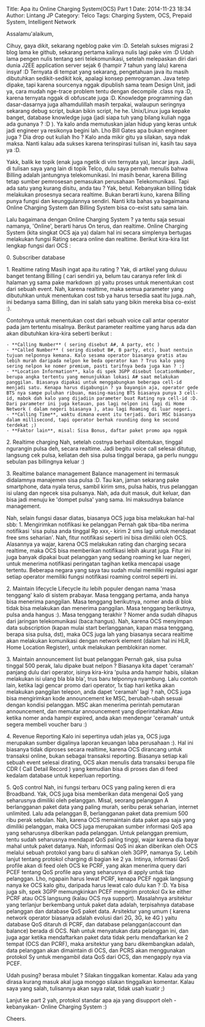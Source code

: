 Title: Apa itu Online Charging System(OCS) Part 1
Date: 2014-11-23 18:34
Author: Lintang JP
Category: Telco
Tags: Charging System, OCS, Prepaid System, Intelligent Network

Assalamu'alaikum,

Cihuy, gaya dikit, sekarang ngeblog pake vim :D. Setelah sukses migrasi 2 blog lama ke github, sekarang pertama kalinya nulis lagi pake vim :D
Udah lama pengen nulis tentang seri telekomunikasi, setelah melepaskan diri dari dunia J2EE application server sejak 6 (hampir 7 tahun yang lalu) karena insyaf :D
Ternyata di tempat yang sekarang, pengetahuan java itu masih dibutuhkan sedikit-sedikit kok, apalagi konsep pemrograman. Java tetep dipake, tapi karena sourcenya nggak dipublish sama team Design Unit, jadi ya, cara mudah nge-trace problem tentu dengan decompile .class nya :D, karena ternyata nggak di obfuscate juga :D. Knowledge programming dan dasar-dasarnya juga alhamdulillah masih terpakai, walaupun seringnya sekarang debug script, bukan bikin script, he he. Unix/Linux juga kepake banget, database knowledge juga (jadi siapa tuh yang bilang kuliah ngga ada gunanya ? :D ). Ya kalo anda memutuskan jalan hidup yang keras untuk jadi engineer ya resikonya begini lah. Lho Bill Gates apa bukan engineer juga ? Dia drop out kuliah lho ? Kalo anda mikir gitu ya silakan, saya ndak maksa. Nanti kalau ada sukses karena terinspirasi tulisan ini, kasih tau saya ya :D.

Yakk, balik ke topik (enak juga ngetik di vim ternyata ya), lancar jaya. Jadii, di tulisan saya yang lain di topik Telco, dulu saya pernah menulis bahwa Billing adalah jantungnya telekomunikasi. Ini masih benar, karena Billing tetap sumber pemrosesan pemasukan perusahaan Telekomunikasi. Tapi ada satu yang kurang disitu, anda tau ? Yak, betul. Kebanyakan billing tidak melakukan prosesnya secara realtime. Bukan berarti kuno, karena Billing punya fungsi dan keunggulannya sendiri. Nanti kita bahas ya bagaimana Online Charging System dan Billing System bisa co-exist satu sama lain.

Lalu bagaimana dengan Online Charging System ? ya tentu saja sesuai namanya, 'Online', berarti harus On terus, dan realtime. Online Charging System (kita singkat OCS aja ya) dalam hal ini secara simplenya bertugas melakukan fungsi Rating secara online dan realtime. Berikut kira-kira list lengkap fungsi dari OCS :

0\. Subscriber database


1\. Realtime rating
Masih ingat apa itu rating ? Yak, di artikel yang duluuu banget tentang Billing ( cari sendiri ya, belum tau caranya refer link di halaman yg sama pake markdown :p) yaitu proses untuk menentukan cost dari sebuah event. Nah, karena realtime, maka semua parameter yang dibutuhkan untuk menentukan cost tsb ya harus tersedia saat itu juga..nah, ini bedanya sama Billing, dan ini salah satu yang bikin mereka bisa co-exist :). 

Contohnya untuk menentukan cost dari sebuah voice call antar operator pada jam tertentu misalnya. Berikut parameter realtime yang harus ada dan akan dibutuhkan kira-kira seberti berikut :

```
- **Calling Number** ( sering disebut A#, A party, etc )
- **Called Number** ( sering disebut B#, B party, etc), buat nentuin tujuan nelponnya kemana. Kalo sesama operator biasanya gratis atau lebih murah daripada nelpon ke beda operator kan ? Trus kalo yang sering nelpon ke nomer premium, pasti tarifnya beda juga kan ? :)
- **Location Information**, kalo di spek 3GPP disebut locationNumber, berupa angka tertentu yang menunjukkan lokasi A# saat melakukan panggilan. Biasanya dipakai untuk menggabungkan beberapa cell-id menjadi satu. Kenapa harus digabungin ? ya bayangin aja, operator gede BTS nya sampe puluhan ribuan, masing-masing BTS biasanya punya 3 cell-id, mabok dah kalo yang dijadiin parameter buat Rating nya cell-id :D. Dari parameter ini juga ketauan, pas lagi nelpon ini lagi di Home Network ( dalam negeri biasanya ), atau lagi Roaming di luar negeri.
- **Calling Time**, waktu dimana event itu terjadi. Dari MSC biasanya dalam millisecond, tapi operator berhak rounding dong ke second terdekat ;)
- **Faktor lain**, misal: Sisa Bonus, daftar paket promo apa nggak 
```

2\. Realtime charging
Nah, setelah costnya berhasil ditentukan, tinggal ngurangin pulsa deh, secara realtime. Jadi begitu voice call selesai ditutup, langsung cek pulsa, keliatan deh sisa pulsa tinggal berapa, ga perlu nunggu sebulan pas billingnya keluar :) 

3\. Realtime balance management
Balance management ini termasuk didalamnya manajemen sisa pulsa :D. Tau kan, jaman sekarang pake smartphone, data nyala terus, sambil kirim sms, pulsa habis, trus pelanggan isi ulang dan ngecek sisa pulsanya. Nah, ada duit masuk, duit keluar, dan bisa jadi menuju ke 'dompet pulsa' yang sama. Ini maksudnya balance management.

Nah, selain fungsi dasar diatas, biasanya OCS juga bisa melakukan hal-hal sbb:
1\. Mengirimkan notifikasi ke pelanggan
Pernah gak tiba-tiba nerima notifikasi 'sisa pulsa anda tinggal Rp xxx,- kirim 2 sms lagi untuk mendapat free sms seharian'. Nah, fitur notifikasi seperti ini bisa dimiliki oleh OCS. Alasannya ya wajar, karena OCS melakukan rating dan charging secara realtime, maka OCS bisa memberikan notifikasi lebih akurat juga. Fitur ini juga banyak dipakai buat pelanggan yang sedang roaming ke luar negeri, untuk menerima notifikasi peringatan tagihan ketika mencapai usage tertentu. Beberapa negara yang saya tau sudah mulai memiliki regulasi agar setiap operator memiliki fungsi notifikasi roaming control seperti ini.

2\. Maintain lifecycle 
Lifecycle itu lebih populer dengan nama 'masa tenggang' kalo di sistem prabayar. Masa tenggang pertama, anda hanya bisa menerima panggilan. Masa tenggang berikutnya, nomer anda di blok tidak bisa melakukan dan menerima panggilan. Masa tenggang berikutnya, pulsa anda hangus :). Masa tenggang terakhir ? Nomer anda sudah dihapus dari jaringan telekomunikasi (baca:hangus). Nah, karena OCS menyimpan data subscription (kapan mulai start berlangganan, kapan masa tenggang, berapa sisa pulsa, dst), maka OCS juga lah yang biasanya secara realtime akan melakukan komunikasi dengan network element (dalam hal ini HLR, Home Location Register), untuk melakukan pemblokiran nomer.

3\. Maintain announcement list buat pelanggan
Pernah gak, sisa pulsa tinggal 500 perak, lalu dipake buat nelpon ? Biasanya kita dapet 'ceramah' panjang dulu dari operator, isinya kira-kira 'pulsa anda hampir habis, silakan melakukan isi ulang bla bla bla', trus baru telponnya nyambung. Lalu contoh lain, ketika lagi gencar promo dari operator, 1x tiap hari ketika akan melakukan panggilan telepon, anda dapet 'ceramah' lagi ? nah, OCS juga bisa mengirimkan kode announcement ke MSC, berubah-ubah sesuai dengan kondisi pelanggan. MSC akan menerima perintah pemutaran announcement, dan memutar announcement yang diperintahkan.Atau ketika nomer anda hampir expired, anda akan mendengar 'ceramah' untuk segera membeli voucher baru :)

4\. Revenue Reporting
Kalo ini sepertinya udah jelas ya, OCS juga merupakan sumber digalinya laporan keuangan laba perusahaan :). Hal ini biasanya tidak diproses secara realtime, karena OCS dirancang untuk transaksi online, bukan sebagai transaksi reporting. Biasanya setiap kali sebuah event selesai dirating, OCS akan menulis data transaksi berupa file CDR ( Call Detail Record ) yang kemudian bisa di proses dan di feed kedalam database untuk keperluan reporting.

5\. QoS control
Nah, ini fungsi terbaru OCS yang paling keren di era Broadband. Yak, OCS juga bisa memberikan data mengenai QoS yang seharusnya dimiliki oleh pelanggan. Misal, seorang pelanggan A berlangganan paket data yang paling murah, seribu perak seharian, internet unlimited. Lalu ada pelanggan B, berlangganan paket data premium 500 ribu perak sebulan. Nah, karena OCS memaintain data paket apa saja yang dimiliki pelanggan, maka OCS juga merupakan sumber informasi QoS apa yang seharusnya diberikan pada pelanggan. Untuk pelanggan premium, tentu sudah seharusnya mendapat QoS paling tinggi, wajar karena dia bayar mahal untuk paket datanya. Nah, informasi QoS ini akan diberikan oleh OCS melalui sebuah protokol yang baru di sahkan oleh 3GPP, namanya Sy. Lebih lanjut tentang protokol charging di bagian ke 2 ya. Intinya, informasi QoS profile akan di feed oleh OCS ke PCRF, yang akan menerima query dari PCEF tentang QoS profile apa yang seharusnya di apply untuk tiap pelanggan.
Lho, ngapain harus lewat PCRF, kenapa PCEF nggak langsung nanya ke OCS kalo gitu, daripada harus lewat calo dulu kan ? :D. Ya bisa juga sih, spek 3GPP memungkinkan PCEF mengirim protokol Gx ke either PCRF atau OCS langsung (kalau OCS nya support). Masalahnya arsitektur yang terlanjur berkembang untuk paket data adalah, terpisahnya database pelanggan dan database QoS paket data. Arsitektur yang umum ( karena network operator biasanya adalah evolusi dari 2G, 3G, ke 4G ) yaitu database QoS ditaruh di PCRF, dan database pelanggan(account dan balance) berada di OCS. Nah untuk menyatukan data pelanggan ini, dan juga agar ketika mendaftarkan paket data tidak perlu mendaftarkan ke 2 tempat (OCS dan PCRF), maka arsitektur yang baru dikembangkan adalah, data pelanggan akan dimaintain di OCS, dan PCRS akan menggunakan protokol Sy untuk mengambil data QoS dari OCS, dan mengapply nya via PCEF. 


Udah pusing? berasa mbulet ? Silakan tinggalkan komentar. Kalau ada yang dirasa kurang masuk akal juga monggo silakan tinggalkan komentar. Kalau saya yang salah, tulisannya akan saya ralat, tidak usah kuatir ;)


Lanjut ke part 2 yah, protokol standar apa aja yang disupport oleh -kebanyakan- Online Charging System :)

Cheers.
